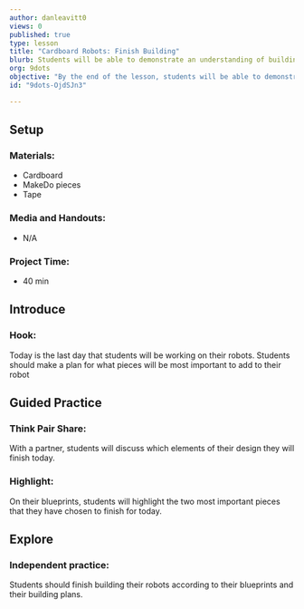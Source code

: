 ```yaml
---
author: danleavitt0
views: 0
published: true
type: lesson
title: "Cardboard Robots: Finish Building"
blurb: Students will be able to demonstrate an understanding of building from a design as they finish building their cardboard robots
org: 9dots
objective: "By the end of the lesson, students will be able to demonstrate learning by completing their robot according to their designs."
id: "9dots-OjdSJn3"

---
```


## Setup

### Materials:

- Cardboard
- MakeDo pieces
- Tape

### Media and Handouts:

- N/A

### Project Time:

- 40 min

## Introduce

### Hook:
Today is the last day that students will be working on their robots. Students should make a plan for what pieces will be most important to add to their robot

## Guided Practice

### Think Pair Share:
With a partner, students will discuss which elements of their design they will finish today.

### Highlight:
On their blueprints, students will highlight the two most important pieces that they have chosen to finish for today.

## Explore

### Independent practice:
Students should finish building their robots according to their blueprints and their building plans.
